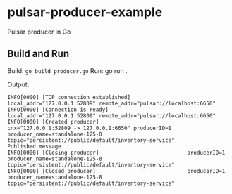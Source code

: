 # pulsar-producer-example
Pulsar producer in Go

## Build and Run
Build: `go build producer.go`
Run: go run .  

Output:
```INFO[0000] [Connecting to broker]                        remote_addr="pulsar://localhost:6650"
INFO[0000] [TCP connection established]                  local_addr="127.0.0.1:52809" remote_addr="pulsar://localhost:6650"
INFO[0000] [Connection is ready]                         local_addr="127.0.0.1:52809" remote_addr="pulsar://localhost:6650"
INFO[0000] [Created producer]                            cnx="127.0.0.1:52809 -> 127.0.0.1:6650" producerID=1 producer_name=standalone-125-8 topic="persistent://public/default/inventory-service"
Published message
INFO[0000] [Closing producer]                            producerID=1 producer_name=standalone-125-8 topic="persistent://public/default/inventory-service"
INFO[0000] [Closed producer]                             producerID=1 producer_name=standalone-125-8 topic="persistent://public/default/inventory-service"
```
